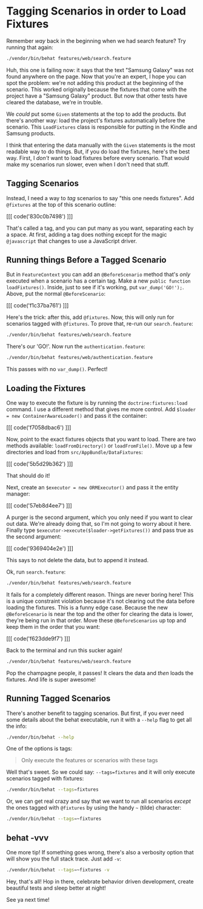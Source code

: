 # Tagging Scenarios in order to Load Fixtures

Remember *way* back in the beginning when we had search feature? Try running that
again:

```bash
./vendor/bin/behat features/web/search.feature
```

Huh, this one is failing now: it says that the text "Samsung Galaxy" was not found
anywhere on the page. Now that you're an expert, I hope you can spot the problem:
we're not adding this product at the beginning of the scenario. This worked originally
because the fixtures that come with the project have a "Samsung Galaxy" product.
But now that other tests have cleared the database, we're in trouble.

We *could* put some `Given` statements at the top to add the products. But there's
another way: load the project's fixtures automatically before the scenario. This
`LoadFixtures` class is responsible for putting in the Kindle and Samsung products.

I think that entering the data manually with the `Given` statements is the most readable
way to do things. But, if you do load the fixtures, here's the best way. First, I
*don't* want to load fixtures before every scenario. That would make my scenarios
run slower, even when I don't need that stuff.

## Tagging Scenarios

Instead, I need a way to *tag* scenarios to say "this one needs fixtures". Add
`@fixtures` at the top of this scenario outline:

[[[ code('830c0b7498') ]]]

That's called a tag, and you can put many as you want, separating each by a space.
At first, adding a tag does nothing except for the magic `@javascript` that changes
to use a JavaScript driver.

## Running things Before a Tagged Scenario

But in `FeatureContext` you can add an `@BeforeScenario` method that's *only* executed
when a scenario has a certain tag. Make a new `public function loadFixtures()`. Inside,
just to see if it's working, put `var_dump('GO!');`. Above, put the normal `@BeforeScenario`:

[[[ code('f1c37ba761') ]]]

Here's the trick: after this, add `@fixtures`. Now, this will only run for scenarios
tagged with `@fixtures`. To prove that, re-run our `search.feature`:

```bash
./vendor/bin/behat features/web/search.feature
```

There's our 'GO!'. Now run the `authentication.feature`:

```bash
./vendor/bin/behat features/web/authentication.feature
```

This passes with no `var_dump()`. Perfect!

## Loading the Fixtures

One way to execute the fixture is by running the `doctrine:fixtures:load` command.
I use a different method that gives me more control. Add `$loader = new ContainerAwareLoader()`
and pass it the container:

[[[ code('f7058dbac6') ]]]

Now, point to the exact fixtures objects that you want to load. There are two methods
available: `loadFromDirectory()` or `loadFromFile()`. Move up a few directories and
load from `src/AppBundle/DataFixtures`:

[[[ code('5b5d29b362') ]]]

That should do it!

Next, create an `$executor = new ORMExecutor()` and pass it the entity manager:

[[[ code('57eb8d4ee7') ]]]

A purger is the second argument, which you only need if you want to clear out data.
We're already doing that, so I'm not going to worry about it here. Finally type
`$executor->execute($loader->getFixtures())` and pass true as the second argument:

[[[ code('9369404e2e') ]]]

This says to not delete the data, but to append it instead. 

Ok, run `search.feature`:

```bash
./vendor/bin/behat features/web/search.feature
```

It fails for a completely different reason. Things are never boring here! This is
a unique constraint violation because it's not clearing out the data before loading
the fixtures. This is a funny edge case. Because the new `@BeforeScenario` is near
the top and the other for clearing the data is lower, they're being run in that order.
Move these `@BeforeScenarios` up top and keep them in the order that you want:

[[[ code('f623dde9f7') ]]]

Back to the terminal and run this sucker again!

```bash
./vendor/bin/behat features/web/search.feature
```

Pop the champagne people, it passes! It clears the data and *then* loads the fixtures.
And life is super awesome! 

## Running Tagged Scenarios

There's another benefit to tagging scenarios. But first, if you ever need some details
about the behat executable, run it with a `--help` flag to get all the info:

```bash
./vendor/bin/behat --help
```

One of the options is tags:

> Only execute the features or scenarios with these tags

Well that's sweet. So we could say: `--tags=fixtures` and it will only execute scenarios
tagged with fixtures:

```bash
./vendor/bin/behat --tags=fixtures
```

Or, we can get real crazy and say that we want to run all scenarios *except* the ones
tagged with `@fixtures` by using the handy `~` (tilde) character:

```bash
./vendor/bin/behat --tags=~fixtures
```

## behat -vvv

One more tip! If something goes wrong, there's also a verbosity option that will show
you the full stack trace. Just add `-v`:

```bash
./vendor/bin/behat --tags=~fixtures -v
```

Hey, that's all! Hop in there, celebrate behavior driven development, create beautiful
tests and sleep better at night!

See ya next time!
